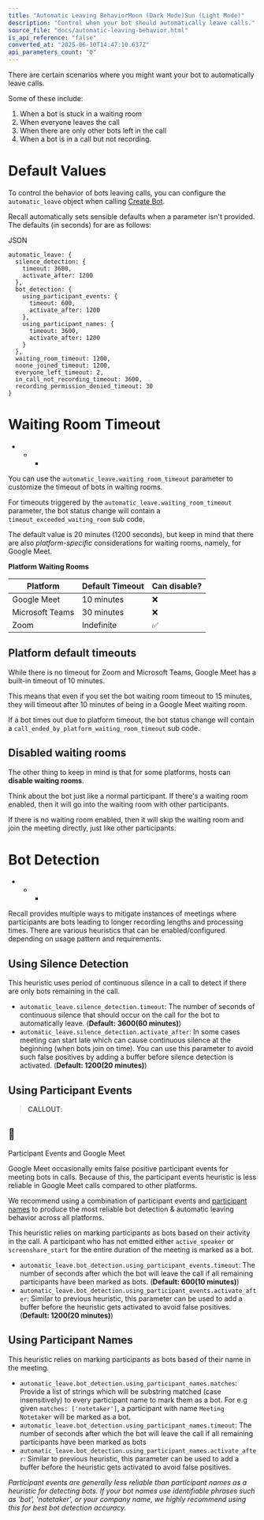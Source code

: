 ```yaml
---
title: "Automatic Leaving BehaviorMoon (Dark Mode)Sun (Light Mode)"
description: "Control when your bot should automatically leave calls."
source_file: "docs/automatic-leaving-behavior.html"
is_api_reference: "false"
converted_at: "2025-06-10T14:47:10.637Z"
api_parameters_count: "0"
---
```

There are certain scenarios where you might want your bot to automatically leave calls.

Some of these include:

1.  When a bot is stuck in a waiting room
2.  When everyone leaves the call
3.  When there are only other bots left in the call
4.  When a bot is in a call but not recording.

# **Default Values**

[](#default-values)

To control the behavior of bots leaving calls, you can configure the `automatic_leave` object when calling [Create Bot](/reference/bot_create.md).

Recall automatically sets sensible defaults when a parameter isn't provided. The defaults (in seconds) for are as follows:

JSON

```
automatic_leave: {
  silence_detection: {
    timeout: 3600,
    activate_after: 1200
  },
  bot_detection: {
    using_participant_events: {
      timeout: 600,
      activate_after: 1200
    },
    using_participant_names: {
      timeout: 3600,
      activate_after: 1200
    }
  },
  waiting_room_timeout: 1200,
  noone_joined_timeout: 1200,
  everyone_left_timeout: 2,
  in_call_not_recording_timeout: 3600,
  recording_permission_denied_timeout: 30
}

```

# **Waiting Room Timeout**

[](#waiting-room-timeout)
- * *

You can use the `automatic_leave.waiting_room_timeout` parameter to customize the timeout of bots in waiting rooms.

For timeouts triggered by the `automatic_leave.waiting_room_timeout` parameter, the bot status change will contain a `timeout_exceeded_waiting_room` sub code.

The default value is 20 minutes (1200 seconds), but keep in mind that there are also *platform-specific* considerations for waiting rooms, namely, for Google Meet.



**Platform Waiting Rooms**

| Platform | Default Timeout | Can disable? |
| --- | --- | --- |
| Google Meet | 10 minutes | ❌ |
| Microsoft Teams | 30 minutes | ❌ |
| Zoom | Indefinite | ✅ |



## Platform default timeouts

[](#platform-default-timeouts)

While there is no timeout for Zoom and Microsoft Teams, Google Meet has a built-in timeout of 10 minutes.

This means that even if you set the bot waiting room timeout to 15 minutes, they will timeout after 10 minutes of being in a Google Meet waiting room.

If a bot times out due to platform timeout, the bot status change will contain a `call_ended_by_platform_waiting_room_timeout` sub code.

## Disabled waiting rooms

[](#disabled-waiting-rooms)

The other thing to keep in mind is that for some platforms, hosts can **disable waiting rooms**.

Think about the bot just like a normal participant. If there's a waiting room enabled, then it will go into the waiting room with other participants.

If there is no waiting room enabled, then it will skip the waiting room and join the meeting directly, just like other participants.

# **Bot Detection**

[](#bot-detection)
- * *

Recall provides multiple ways to mitigate instances of meetings where participants are bots leading to longer recording lengths and processing times. There are various heuristics that can be enabled/configured depending on usage pattern and requirements.

## Using Silence Detection

[](#using-silence-detection)

This heuristic uses period of continuous silence in a call to detect if there are only bots remaining in the call.
- `automatic_leave.silence_detection.timeout`: The number of seconds of continuous silence that should occur on the call for the bot to automatically leave. (**Default: 3600(60 minutes)**)
- `automatic_leave.silence_detection.activate_after`: In some cases meeting can start late which can cause continuous silence at the beginning (when bots join on time). You can use this parameter to avoid such false positives by adding a buffer before silence detection is activated. (**Default: 1200(20 minutes)**)

## Using Participant Events

[](#using-participant-events)

> **CALLOUT**:

## 📘

Participant Events and Google Meet

Google Meet occasionally emits false positive participant events for meeting bots in calls. Because of this, the participant events heuristic is less reliable in Google Meet calls compared to other platforms.

We recommend using a combination of participant events and [participant names](#using-participant-names) to produce the most reliable bot detection & automatic leaving behavior across all platforms.

This heuristic relies on marking participants as bots based on their activity in the call. A participant who has not emitted either `active_speaker` or `screenshare_start` for the entire duration of the meeting is marked as a bot.
- `automatic_leave.bot_detection.using_participant_events.timeout`: The number of seconds after which the bot will leave the call if all remaining participants have been marked as bots. (**Default: 600(10 minutes)**)
- `automatic_leave.bot_detection.using_participant_events.activate_after`: Similar to previous heuristic, this parameter can be used to add a buffer before the heuristic gets activated to avoid false positives. (**Default: 1200(20 minutes)**)

## Using Participant Names

[](#using-participant-names)

This heuristic relies on marking participants as bots based of their name in the meeting.
- `automatic_leave.bot_detection.using_participant_names.matches`: Provide a list of strings which will be substring matched (case insensitively) to every participant name to mark them as a bot. For e.g given `matches: ['notetaker']`, a participant with name `Meeting Notetaker` will be marked as a bot.
- `automatic_leave.bot_detection.using_participant_names.timeout`: The number of seconds after which the bot will leave the call if all remaining participants have been marked as bots
- `automatic_leave.bot_detection.using_participant_names.activate_after`: Similar to previous heuristic, this parameter can be used to add a buffer before the heuristic gets activated to avoid false positives.

*Participant events are generally less reliable than participant names as a heuristic for detecting bots. If your bot names use identifiable phrases such as 'bot', 'notetaker', or your company name, we highly recommend using this for best bot detection accuracy.*
